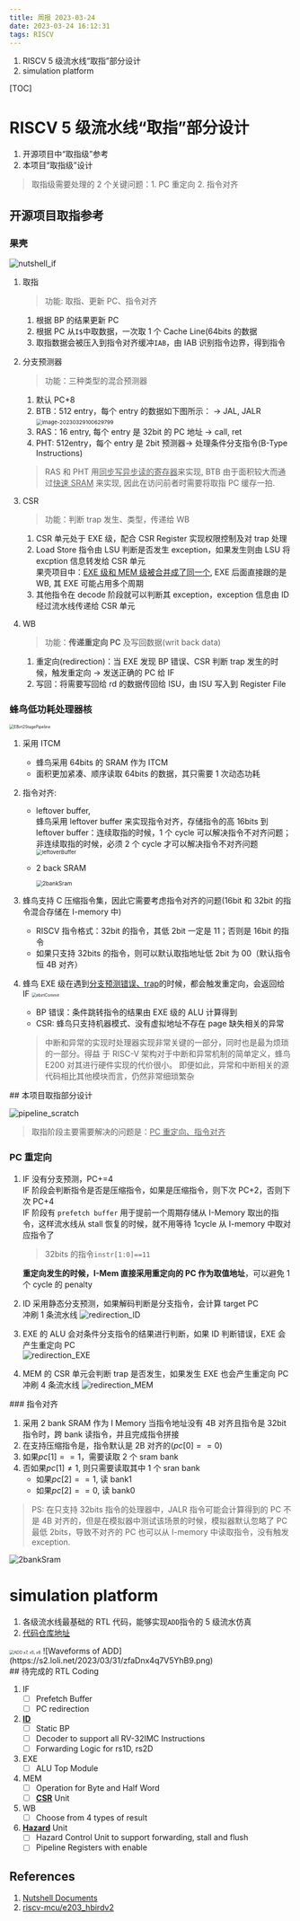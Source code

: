 ```yaml
---
title: 周报 2023-03-24
date: 2023-03-24 16:12:31
tags: RISCV
---
```


1. RISCV 5 级流水线“取指”部分设计
2. simulation platform

<!--more-->

[TOC]

# RISCV 5 级流水线“取指”部分设计

1. 开源项目中“取指级”参考
2. 本项目“取指级”设计

> 取指级需要处理的 2 个关键问题：1. PC 重定向 2. 指令对齐

## 开源项目取指参考

### 果壳

![nutshell_if](/Users/fujie/Pictures/typora/IF/nutshell_if.jpg)

1. 取指

   > 功能: 取指、更新 PC、指令对齐

   1. 根据 BP 的结果更新 PC
   2. 根据 PC 从`I$`中取数据，一次取 1 个 Cache Line(64bits 的数据
   3. 取指数据会被压入到指令对齐缓冲`IAB`，由 IAB 识别指令边界，得到指令

2. 分支预测器

   > 功能：三种类型的混合预测器

   1. 默认 PC+8
   2. BTB：512 entry，每个 entry 的数据如下图所示： -> JAL, JALR
      <img src="/Users/fujie/Pictures/typora/image-20230329100629799.png" alt="image-20230329100629799" style="zoom:67%;" />
   3. RAS：16 entry, 每个 entry 是 32bit 的 PC 地址 -> call, ret
   4. PHT: 512entry，每个 entry 是 2bit 预测器-> 处理条件分支指令(B-Type Instructions)

   > RAS 和 PHT 用<u>同步写异步读的寄存器</u>来实现, BTB 由于面积较大而通过<u>快速 SRAM</u> 来实现, 因此在访问前者时需要将取指 PC 缓存一拍.

3. CSR

   > 功能：判断 trap 发生、类型，传递给 WB

   1. CSR 单元处于 EXE 级，配合 CSR Register 实现权限控制及对 trap 处理
   2. Load Store 指令由 LSU 判断是否发生 exception，如果发生则由 LSU 将 excption 信息转发给 CSR 单元  
      果壳项目中：<u>EXE 级和 MEM 级被合并成了同一个</u>, EXE 后面直接跟的是 WB, 其 EXE 可能占用多个周期
   3. 其他指令在 decode 阶段就可以判断其 exception，exception 信息由 ID 经过流水线传递给 CSR 单元

4. WB

   > 功能：**传递重定向 PC** 及写回数据(writ back data)

   1. 重定向(redirection)：当 EXE 发现 BP 错误、CSR 判断 trap 发生的时候，触发重定向 -> 发送正确的 PC 给 IF
   2. 写回：将需要写回给 rd 的数据传回给 ISU，由 ISU 写入到 Register File

### 蜂鸟低功耗处理器核

<img src="/Users/fujie/Pictures/typora/IF/EBirt2StagePipeline.jpg" alt="EBirt2StagePipeline" style="zoom:50%;" />

1. 采用 ITCM
   - 蜂鸟采用 64bits 的 SRAM 作为 ITCM
   - 面积更加紧凑、顺序读取 64bits 的数据，其只需要 1 次动态功耗
2. 指令对齐:

   - leftover buffer,  
     蜂鸟采用 leftover buffer 来实现指令对齐，存储指令的高 16bits 到 leftover buffer：连续取指的时候，1 个 cycle 可以解决指令不对齐问题；非连续取指的时候，必须 2 个 cycle 才可以解决指令不对齐问题
     <img src="/Users/fujie/Pictures/typora/IF/leftoverBuffer.svg" alt="leftoverBuffer" style="zoom: 67%;" />
   - 2 back SRAM

     <img src="/Users/fujie/Pictures/typora/IF/2bankSram.svg" alt="2bankSram" style="zoom: 70%;" />

3. 蜂鸟支持 C 压缩指令集，因此它需要考虑指令对齐的问题(16bit 和 32bit 的指令混合存储在 I-memory 中)
   - RISCV 指令格式：32bit 的指令，其低 2bit 一定是 11；否则是 16bit 的指令
   - 如果只支持 32bits 的指令，则可以默认取指地址低 2bit 为 00（默认指令恒 4B 对齐）
4. 蜂鸟 EXE 级在遇到<u>分支预测错误、trap</u>的时候，都会触发重定向，会返回给 IF
   <img src="/Users/fujie/Pictures/typora/IF/ebirtCommit.jpg" alt="ebirtCommit" style="zoom:50%;" />

   - BP 错误：条件跳转指令的结果由 EXE 级的 ALU 计算得到
   - CSR: 蜂鸟只支持机器模式、没有虚拟地址不存在 page 缺失相关的异常

   > 中断和异常的实现时处理器实现非常关键的一部分，同时也是最为烦琐的一部分。得益 于 RISC-V 架构对于中断和异常机制的简单定义，蜂鸟 E200 对其进行硬件实现的代价很小。 即便如此，异常和中断相关的源代码相比其他模块而言，仍然非常细琐繁杂

<div STYLE="page-break-after: always;"></div>
## 本项目取指部分设计

![pipeline_scratch](/Users/fujie/Pictures/typora/pipeline_scratch.svg)

> 取指阶段主要需要解决的问题是：<u>PC 重定向、指令对齐</u>

### PC 重定向

1. IF 没有分支预测，PC+=4  
   IF 阶段会判断指令是否是压缩指令，如果是压缩指令，则下次 PC+2，否则下次 PC+4  
   IF 阶段有 `prefetch buffer` 用于提前一个周期存储从 I-Memory 取出的指令，这样流水线从 stall 恢复的时候，就不用等待 1cycle 从 I-memory 中取对应指令了

   > 32bits 的指令`instr[1:0]==11`

   **重定向发生的时候，I-Mem 直接采用重定向的 PC 作为取值地址**，可以避免 1 个 cycle 的 penalty

2. ID 采用静态分支预测，如果解码判断是分支指令，会计算 target PC  
   冲刷 1 条流水线
   ![redirection_ID](/Users/fujie/Pictures/typora/redirection_ID.svg)
3. EXE 的 ALU 会对条件分支指令的结果进行判断，如果 ID 判断错误，EXE 会产生重定向 PC  
   ![redirection_EXE](/Users/fujie/Pictures/typora/IF/redirection_EXE.svg)
4. MEM 的 CSR 单元会判断 trap 是否发生，如果发生 EXE 也会产生重定向 PC  
   冲刷 4 条流水线
   ![redirection_MEM](/Users/fujie/Pictures/typora/IF/redirection_MEM.svg)

<div STYLE="page-break-after: always;"></div>
### 指令对齐

1. 采用 2 bank SRAM 作为 I Memory 当指令地址没有 4B 对齐且指令是 32bit 指令时，跨 bank 读指令，并且完成指令拼接
2. 在支持压缩指令是，指令默认是 2B 对齐的($pc[0]==0$)
3. 如果$pc[1]==1$，需要读取 2 个 sram bank
4. 否如果$pc[1]\neq1$, 则只需要读取其中 1 个 sran bank
   - 如果$pc[2]==1$, 读 bank1
   - 如果$pc[2]==0$, 读 bank0

> PS: 在只支持 32bits 指令的处理器中，JALR 指令可能会计算得到的 PC 不是 4B 对齐的，但是在模拟器中测试该场景的时候，模拟器默认忽略了 PC 最低 2bits，导致不对齐的 PC 也可以从 I-memory 中读取指令，没有触发 exception.

![2bankSram](/Users/fujie/Pictures/typora/IF/2bankSram.svg)

# simulation platform

1. 各级流水线最基础的 RTL 代码，能够实现`ADD`指令的 5 级流水仿真
2. [代码仓库地址](https://github.com/timemeansalot/FAST_INTR_CPU/tree/master/src/rtl)

<img src="https://s2.loli.net/2023/03/31/O1g68GHqvxmlzKX.png" alt="ADD x7, x5, x6" style="zoom:50%;" />
![Waveforms of ADD](https://s2.loli.net/2023/03/31/zfaDnx4q7V5YhB9.png)

<div STYLE="page-break-after: always;"></div>
## 待完成的 RTL Coding

1. IF
   - [ ] Prefetch Buffer
   - [ ] PC redirection
2. **<u>ID</u>**
   - [ ] Static BP
   - [ ] Decoder to support all RV-32IMC Instructions
   - [ ] Forwarding Logic for rs1D, rs2D
3. EXE
   - [ ] ALU Top Module
4. MEM
   - [ ] Operation for Byte and Half Word
   - [ ] **<u>CSR</u>** Unit
5. WB
   - [ ] Choose from 4 types of result
6. **<u>Hazard</u>** Unit
   - [ ] Hazard Control Unit to support forwarding, stall and flush
   - [ ] Pipeline Registers with enable

## References

1. [Nutshell Documents](https://oscpu.github.io/NutShell-doc/%E6%B5%81%E6%B0%B4%E7%BA%BF/ifu.html)
2. [riscv-mcu/e203_hbirdv2](https://github.com/riscv-mcu/e203_hbirdv2)
